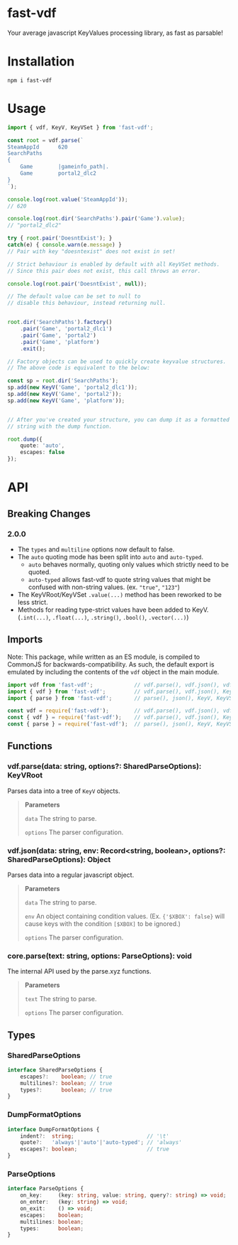 # fast-vdf
Your average javascript KeyValues processing library, as fast as parsable!

# Installation
```
npm i fast-vdf
```

# Usage
```ts
import { vdf, KeyV, KeyVSet } from 'fast-vdf';

const root = vdf.parse(`
SteamAppId      620
SearchPaths
{
    Game        |gameinfo_path|.
    Game        portal2_dlc2
}
`);

console.log(root.value('SteamAppId'));
// 620

console.log(root.dir('SearchPaths').pair('Game').value);
// "portal2_dlc2"

try { root.pair('DoesntExist'); }
catch(e) { console.warn(e.message) }
// Pair with key "doesntexist" does not exist in set!

// Strict behaviour is enabled by default with all KeyVSet methods.
// Since this pair does not exist, this call throws an error.

console.log(root.pair('DoesntExist', null));

// The default value can be set to null to
// disable this behaviour, instead returning null.


root.dir('SearchPaths').factory()
    .pair('Game', 'portal2_dlc1')
    .pair('Game', 'portal2')
    .pair('Game', 'platform')
    .exit();

// Factory objects can be used to quickly create keyvalue structures.
// The above code is equivalent to the below:

const sp = root.dir('SearchPaths');
sp.add(new KeyV('Game', 'portal2_dlc1'));
sp.add(new KeyV('Game', 'portal2'));
sp.add(new KeyV('Game', 'platform'));


// After you've created your structure, you can dump it as a formatted
// string with the dump function.

root.dump({
    quote: 'auto',
    escapes: false
});
```


# API

## Breaking Changes

### 2.0.0
- The `types` and `multiline` options now default to false.
- The `auto` quoting mode has been split into `auto` and `auto-typed`.
	- `auto` behaves normally, quoting only values which strictly need to be quoted.
	- `auto-typed` allows fast-vdf to quote string values that might be confused with non-string values. (ex. `"true"`, `"123"`)
- The KeyVRoot/KeyVSet `.value(...)` method has been reworked to be less strict.
- Methods for reading type-strict values have been added to KeyV. (`.int(...)`, `.float(...)`, `.string()`, `.bool()`, `.vector(...)`)

## Imports
Note: This package, while written as an ES module, is compiled to CommonJS for backwards-compatibility. As such, the default export is emulated by including the contents of the `vdf` object in the main module.

```ts
import vdf from 'fast-vdf';             // vdf.parse(), vdf.json(), vdf.KeyV, vdf.KeyVSet, ...
import { vdf } from 'fast-vdf';         // vdf.parse(), vdf.json(), KeyV, KeyVSet, ...
import { parse } from 'fast-vdf';       // parse(), json(), KeyV, KeyVSet, ...

const vdf = require('fast-vdf');        // vdf.parse(), vdf.json(), vdf.KeyV, vdf.KeyVSet, ...
const { vdf } = require('fast-vdf');    // vdf.parse(), vdf.json(), KeyV, KeyVSet, ...
const { parse } = require('fast-vdf');  // parse(), json(), KeyV, KeyVSet, ...
```

## Functions
### vdf.**parse**(data: string, options?: SharedParseOptions): KeyVRoot
Parses data into a tree of `KeyV` objects.

> **Parameters**
>
> `data` The string to parse.
>
> `options` The parser configuration.

### vdf.**json**(data: string, env: Record<string, boolean>, options?: SharedParseOptions): Object
Parses data into a regular javascript object.

> **Parameters**
>
> `data` The string to parse.
>
> `env` An object containing condition values. (Ex. `{'$XBOX': false}` will cause keys with the condition `[$XBOX]` to be ignored.)
>
> `options` The parser configuration.

### core.**parse**(text: string, options: ParseOptions): void
The internal API used by the parse.xyz functions.

> **Parameters**
>
> `text` The string to parse.
>
> `options` The parser configuration.

## Types

### SharedParseOptions
```ts
interface SharedParseOptions {
    escapes?:    boolean; // true
    multilines?: boolean; // true
    types?:      boolean; // true
}
```

### DumpFormatOptions
```ts
interface DumpFormatOptions {
    indent?:  string;                       // '\t'
    quote?:   'always'|'auto'|'auto-typed'; // 'always'
    escapes?: boolean;                      // true
}
```

### ParseOptions
```ts
interface ParseOptions {
    on_key:     (key: string, value: string, query?: string) => void;
    on_enter:   (key: string) => void;
    on_exit:    () => void;
    escapes:    boolean;
    multilines: boolean;
    types:      boolean;
}
```
